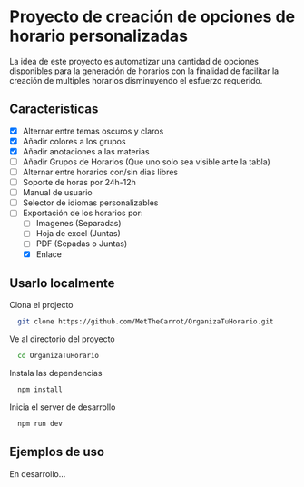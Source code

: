 # Proyecto de creación de opciones de horario personalizadas

La idea de este proyecto es automatizar una cantidad de opciones disponibles para la generación de horarios con la finalidad de facilitar la creación de multiples horarios disminuyendo el esfuerzo requerido.

## Caracteristicas

- [x]  Alternar entre temas oscuros y claros
- [x]  Añadir colores a los grupos
- [X]  Añadir anotaciones a las materias
- [ ]  Añadir Grupos de Horarios (Que uno solo sea visible ante la tabla)
- [ ]  Alternar entre horarios con/sin dias libres
- [ ]  Soporte de horas por 24h-12h
- [ ]  Manual de usuario
- [ ]  Selector de idiomas personalizables
- [ ]  Exportación de los horarios por:
    - [ ]  Imagenes (Separadas)
    - [ ]  Hoja de excel (Juntas)
    - [ ]  PDF (Sepadas o Juntas)
    - [X]  Enlace

## Usarlo localmente

Clona el projecto

```bash
  git clone https://github.com/MetTheCarrot/OrganizaTuHorario.git
```

Ve al directorio del proyecto

```bash
  cd OrganizaTuHorario
```

Instala las dependencias

```bash
  npm install
```

Inicia el server de desarrollo

```bash
  npm run dev
```

## Ejemplos de uso

En desarrollo...
